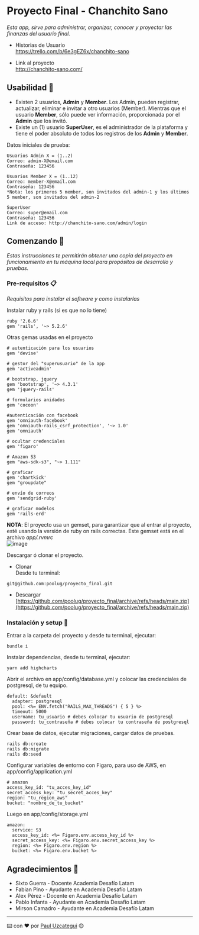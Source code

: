 # Proyecto Final - Chanchito Sano
_Esta app, sirve para administrar, organizar, conocer y proyectar las finanzas del usuario final._

- Historias de Usuario\
https://trello.com/b/6e3gEZ6x/chanchito-sano

- Link al proyecto\
http://chanchito-sano.com/

## Usabilidad 👾

- Existen 2 usuarios, **Admin** y **Member**. Los Admin, pueden registrar, actualizar, eliminar e invitar a otro usuarios (Member). Mientras que el usuario **Member**, sólo puede ver información, proporcionada por el **Admin** que los invitó.
- Existe un (1) usuario **SuperUser**, es el administrador de la plataforma y tiene el poder absoluto de todos los registros de los **Admin** y **Member**.

Datos iniciales de prueba:
```
Usuarios Admin X = (1..2)
Correo: admin-X@email.com
Contraseña: 123456

Usuarios Member X = (1..12)
Correo: member-X@email.com
Contraseña: 123456
*Nota: los primeros 5 member, son invitados del admin-1 y los últimos 5 member, son invitados del admin-2

SuperUser
Correo: super@email.com
Contraseña: 123456
Link de acceso: http://chanchito-sano.com/admin/login
```

## Comenzando 🚀

_Estas instrucciones te permitirán obtener una copia del proyecto en funcionamiento en tu máquina local para propósitos de desarrollo y pruebas._

### Pre-requisitos 📋

_Requisitos para instalar el software y como instalarlas_

Instalar ruby y rails (si es que no lo tiene)
```
ruby '2.6.6'
gem 'rails', '~> 5.2.6'
```
Otras gemas usadas en el proyecto
```
# autenticación para los usuarios
gem 'devise'

# gestor del "superusuario" de la app
gem 'activeadmin'

# bootstrap, jquery
gem 'bootstrap', '~> 4.3.1'
gem 'jquery-rails'

# formularios anidados
gem 'cocoon'

#autenticación con facebook
gem 'omniauth-facebook'
gem 'omniauth-rails_csrf_protection', '~> 1.0'
gem 'omniauth'

# ocultar credenciales
gem 'figaro'

# Amazon S3
gem "aws-sdk-s3", "~> 1.111"

# graficar
gem 'chartkick'
gem "groupdate"

# envío de correos
gem 'sendgrid-ruby'

# graficar modelos
gem 'rails-erd'
```
**NOTA**: El proyecto usa un gemset, para garantizar que al entrar al proyecto, esté usando la versión de ruby on rails correctas. Este gemset está en el archivo *app/.rvmrc*\
![image](https://user-images.githubusercontent.com/83673595/160249970-41c054c7-8c40-47de-825b-c31780b47ed0.png)

Descargar ó clonar el proyecto.
- Clonar\
Desde tu terminal:
```
git@github.com:poolug/proyecto_final.git
```
- Descargar\
[https://github.com/poolug/proyecto_final/archive/refs/heads/main.zip](https://github.com/poolug/proyecto_final/archive/refs/heads/main.zip)

### Instalación y setup 🔧
Entrar a la carpeta del proyecto y desde tu terminal, ejecutar:
```
bundle i
```
Instalar dependencias, desde tu terminal, ejecutar:
```
yarn add highcharts
```
Abrir el archivo en app/config/database.yml y colocar las credenciales de postgresql, de tu equipo.
```
default: &default
  adapter: postgresql
  pool: <%= ENV.fetch("RAILS_MAX_THREADS") { 5 } %>
  timeout: 5000
  username: tu_usuario # debes colocar tu usuario de postgresql
  password: tu_contraseña # debes colocar tu contraseña de postgresql
```
Crear base de datos, ejecutar migraciones, cargar datos de pruebas.
```
rails db:create
rails db:migrate
rails db:seed
```
Configurar variables de entorno con Figaro, para uso de AWS, en app/config/application.yml
```
# amazon
access_key_id: "tu_acces_key_id"
secret_access_key: "tu_secret_acces_key"
region: "tu_region_aws"
bucket: "nombre_de_tu_bucket"
```
Luego en app/config/storage.yml
```
amazon:
  service: S3
  access_key_id: <%= Figaro.env.access_key_id %>
  secret_access_key: <%= Figaro.env.secret_access_key %>
  region: <%= Figaro.env.region %>
  bucket: <%= Figaro.env.bucket %>
```
## Agradecimientos 🎁

* Sixto Guerra - Docente Academia Desafío Latam
* Fabian Pino - Ayudante en Academia Desafío Latam
* Alex Pérez - Docente en Academia Desafío Latam
* Pablo Infanta - Ayudante en Academia Desafío Latam
* Mirson Camadro - Ayudante en Academia Desafío Latam
---
⌨️ con ❤️ por [Paul Uzcategui](https://github.com/poolug) 😊
